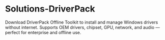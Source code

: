 # Solutions-DriverPack
Download DriverPack Offline Toolkit to install and manage Windows drivers without internet. Supports OEM drivers, chipset, GPU, network, and audio — perfect for enterprise and offline use.
